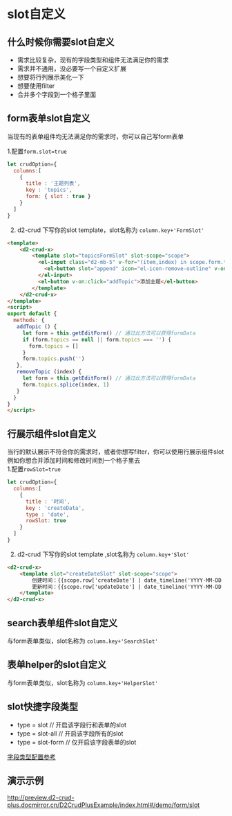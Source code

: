 # slot自定义

## 什么时候你需要slot自定义
* 需求比较复杂，现有的字段类型和组件无法满足你的需求   
* 需求并不通用，没必要写一个自定义扩展   
* 想要将行列展示美化一下
* 想要使用filter
* 合并多个字段到一个格子里面

## form表单slot自定义
当现有的表单组件均无法满足你的需求时，你可以自己写form表单

1.配置`form.slot=true`
```js {6}
let crudOption={
  columns:[ 
    { 
      title : '主题列表',
      key : 'topics',
      form: { slot : true }
    }
  ]
}
```
2. d2-crud 下写你的slot template，slot名称为 `column.key+'FormSlot'`
```html {3}
<template>
    <d2-crud-x>
        <template slot="topicsFormSlot" slot-scope="scope">
          <el-input class="d2-mb-5" v-for="(item,index) in scope.form.topics" :key="index"   v-model="scope.form.topics[index]" >
            <el-button slot="append" icon="el-icon-remove-outline" v-on:click="removeTopic(index)"></el-button>
          </el-input>
          <el-button v-on:click="addTopic">添加主题</el-button>
        </template>
    </d2-crud-x>
</template>
<script>
export default {
  methods: {
   addTopic () {
     let form = this.getEditForm() // 通过此方法可以获得formData
     if (form.topics == null || form.topics === '') {
       form.topics = []
     }
     form.topics.push('')
   },
   removeTopic (index) {
     let form = this.getEditForm() // 通过此方法可以获得formData
     form.topics.splice(index, 1)
   }
  }
}
</script>

```

## 行展示组件slot自定义
当行的默认展示不符合你的需求时，或者你想写filter，你可以使用行展示组件slot  
例如你想合并添加时间和修改时间到一个格子里去    
1.配置`rowSlot=true`
```js {7}
let crudOption={
  columns:[ 
    { 
      title : '时间',
      key : 'createData',
      type : 'date',
      rowSlot: true
    }
  ]
}
```
2. d2-crud 下写你的slot template ,slot名称为 `column.key+'Slot'`
```html {2}
<d2-crud-x>
    <template slot="createDateSlot" slot-scope="scope">
        创建时间：{{scope.row['createDate'] | date_timeline('YYYY-MM-DD HH:mm:ss')}}<br/>
        更新时间：{{scope.row['updateDate'] | date_timeline('YYYY-MM-DD HH:mm:ss')}}<br/>
    </template>
</d2-crud-x>
```

## search表单组件slot自定义
与form表单类似，slot名称为 `column.key+'SearchSlot'`

## 表单helper的slot自定义
与form表单类似，slot名称为 `column.key+'HelperSlot'`


## slot快捷字段类型
* type = slot           // 开启该字段行和表单的slot
* type = slot-all       // 开启该字段所有的slot
* type = slot-form      // 仅开启该字段表单的slot

[字段类型配置参考](./types-code)

## 演示示例
<http://preview.d2-crud-plus.docmirror.cn/D2CrudPlusExample/index.html#/demo/form/slot> 
